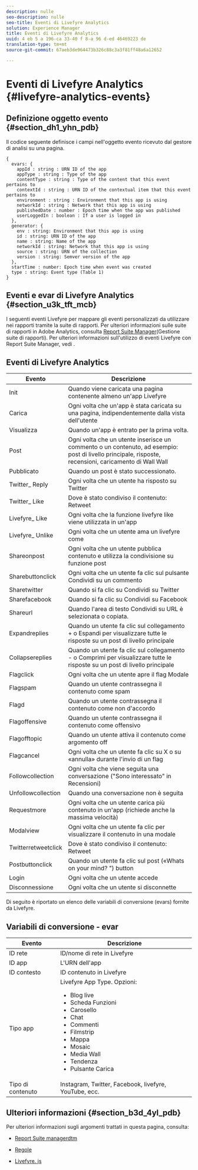 ```yaml
---
description: nulle
seo-description: nulle
seo-title: Eventi di Livefyre Analytics
solution: Experience Manager
title: Eventi di Livefyre Analytics
uuid: 4 eb 5 a 196-ca 33-40 f 8-a 96 d-ed 46469223 de
translation-type: tm+mt
source-git-commit: 67aeb3de964473b326c88c3a3f81ff48a6a12652

---
```



# Eventi di Livefyre Analytics {#livefyre-analytics-events}

## Definizione oggetto evento {#section_dh1_yhn_pdb}

Il codice seguente definisce i campi nell&#39;oggetto evento ricevuto dal gestore di analisi su una pagina.

```
{
  evars: {
    appId : string : URN ID of the app
    appType : string : Type of the app
    contentType : string : Type of the content that this event pertains to
    contextId : string : URN ID of the contextual item that this event pertains to
    environment : string : Environment that this app is using
    networkId : string : Network that this app is using
    publishedDate : number : Epoch time when the app was published
    userLoggedIn : boolean : If a user is logged in
  },
  generator: {
    env : string: Environment that this app is using
    id : string: URN ID of the app
    name : string: Name of the app
    networkId : string: Network that this app is using
    source : string: URN of the collection
    version : string: Semver version of the app
  },
  startTime : number: Epoch time when event was created
  type : string: Event type (Table 1)
}
```

## Eventi e evar di Livefyre Analytics {#section_u3k_tft_mcb}

I seguenti eventi Livefyre per mappare gli eventi personalizzati da utilizzare nei rapporti tramite la suite di rapporti. Per ulteriori informazioni sulle suite di rapporti in Adobe Analytics, consulta [Report Suite Manager](https://marketing.adobe.com/resources/help/en_US/reference/report_suites_admin.html)(Gestione suite di rapporti). Per ulteriori informazioni sull&#39;utilizzo di eventi Livefyre con Report Suite Manager, vedi [](../livefyre-analytics/c-use-livefyre-with-adobe-analytics.md#section_iks_kgd_4cb).

## Eventi di Livefyre Analytics

| Evento | Descrizione |
|---|---|
| Init | Quando viene caricata una pagina contenente almeno un&#39;app Livefyre |
| Carica | Ogni volta che un&#39;app è stata caricata su una pagina, indipendentemente dalla vista dell&#39;utente |
| Visualizza | Quando un&#39;app è entrato per la prima volta. |
| Post | Ogni volta che un utente inserisce un commento o un contenuto, ad esempio: post di livello principale, risposte, recensioni, caricamento di Wall Wall |
| Pubblicato | Quando un post è stato successionato. |
| Twitter_ Reply | Ogni volta che un utente ha risposto su Twitter |
| Twitter_ Like | Dove è stato condiviso il contenuto: Retweet |
| Livefyre_ Like | Ogni volta che la funzione livefyre like viene utilizzata in un&#39;app |
| Livefyre_ Unlike | Ogni volta che un utente ama un livefyre come |
| Shareonpost | Ogni volta che un utente pubblica contenuto e utilizza la condivisione su funzione post |
| Sharebuttonclick | Ogni volta che un utente fa clic sul pulsante Condividi su un commento |
| Sharetwitter | Quando si fa clic su Condividi su Twitter |
| Sharefacebook | Quando si fa clic su Condividi su Facebook |
| Shareurl | Quando l&#39;area di testo Condividi su URL è selezionata o copiata. |
| Expandreplies | Quando un utente fa clic sul collegamento + o Espandi per visualizzare tutte le risposte su un post di livello principale |
| Collapsereplies | Quando un utente fa clic sul collegamento - o Comprimi per visualizzare tutte le risposte su un post di livello principale |
| Flagclick | Ogni volta che un utente apre il flag Modale |
| Flagspam | Quando un utente contrassegna il contenuto come spam |
| Flagd | Quando un utente contrassegna il contenuto come non d&#39;accordo |
| Flagoffensive | Quando un utente contrassegna il contenuto come offensivo |
| Flagofftopic | Quando un utente attiva il contenuto come argomento off |
| Flagcancel | Ogni volta che un utente fa clic su X o su «annulla» durante l&#39;invio di un flag |
| Followcollection | Ogni volta che viene seguita una conversazione (&quot;Sono interessato&quot; in Recensioni) |
| Unfollowcollection | Quando una conversazione non è seguita |
| Requestmore | Ogni volta che un utente carica più contenuto in un&#39;app (richiede anche la massima velocità) |
| Modalview | Ogni volta che un utente fa clic per visualizzare il contenuto in una modale |
| Twitterretweetclick | Dove è stato condiviso il contenuto: Retweet |
| Postbuttonclick | Quando un utente fa clic sul post («Whats on your mind? &quot;) button |
| Login | Ogni volta che un utente accede |
| Disconnessione | Ogni volta che un utente si disconnette |

Di seguito è riportato un elenco delle variabili di conversione (evars) fornite da Livefyre.

## Variabili di conversione - evar

| Evento | Descrizione |
|--- |--- |
| ID rete | ID/nome di rete in Livefyre |
| ID app | L&#39;URN dell&#39;app |
| ID contesto | ID contenuto in Livefyre |
| Tipo app | Livefyre App Type. Opzioni: <br><ul><li>Blog live  </li><li> Scheda Funzioni</li><li>Carosello</li><li>Chat </li><li>Commenti</li><li>Filmstrip</li><li>Mappa</li><li>Mosaic</li><li>Media Wall</li><li>Tendenza</li><li>Pulsante Carica</li></ul> |
| Tipo di contenuto | Instagram, Twitter, Facebook, livefyre, YouTube, ecc. |

## Ulteriori informazioni {#section_b3d_4yl_pdb}

Per ulteriori informazioni sugli argomenti trattati in questa pagina, consulta:

* [Report Suite managerdtm](https://marketing.adobe.com/resources/help/en_US/reference/report_suites_admin.html)[](https://marketing.adobe.com/resources/help/en_US/livefyre/c_filmstrip_app.html)

* [Regole](https://marketing.adobe.com/resources/help/en_US/dtm/rules.html)
* [Livefyre. js](/help/implementation/c-livefyre.js.md)